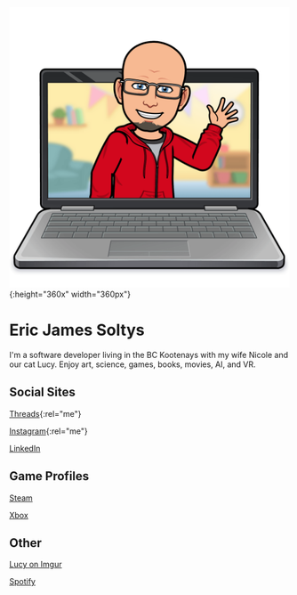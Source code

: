 ![Bitmoji of Eric waving](/img/laptop-wave-2024-02.png){:height="360x" width="360px"}

# Eric James Soltys 
I'm a software developer living in the BC Kootenays with my wife Nicole and our cat Lucy. Enjoy art, science, games, books, movies, AI, and VR.

## Social Sites
<i class="fa-brands fa-threads"></i> [Threads](https://www.threads.net/@ericjamessoltys){:rel="me"}

<i class="fa-brands fa-instagram"></i> [Instagram](https://instagram.com/ericjamessoltys){:rel="me"}

<i class="fa-brands fa-linkedin"></i> [LinkedIn](https://www.linkedin.com/in/ericjamessoltys/)

## Game Profiles
<i class="fa-brands fa-steam"></i> [Steam](https://steamcommunity.com/id/esoltys)

<i class="fa-brands fa-xbox"></i> [Xbox](https://account.xbox.com/en-ca/profile?gamertag=esoltys)

## Other
<i class="fa-solid fa-cat"></i> [Lucy on Imgur](https://imgur.com/user/tuxedolucy)

<i class="fa-brands fa-spotify"></i> [Spotify](https://open.spotify.com/user/esoltys)
